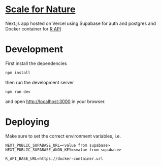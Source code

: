 # [Scale for Nature](https://nature-scale.vercel.app/)

Next.js app hosted on Vercel using Supabase for auth and postgres and Docker container for [R API](/rsrc/)

# Development

First install the dependencies

```sh
npm install
```

then run the development server

```sh
npm run dev
```

and open [http://localhost:3000](http://localhost:3000) in your browser.

# Deploying

Make sure to set the correct environment variables, i.e.

```
NEXT_PUBLIC_SUPABASE_URL=<value from supabase>
NEXT_PUBLIC_SUPABASE_ANON_KEY=<value from supabase>

R_API_BASE_URL=https://docker-container.url
```
